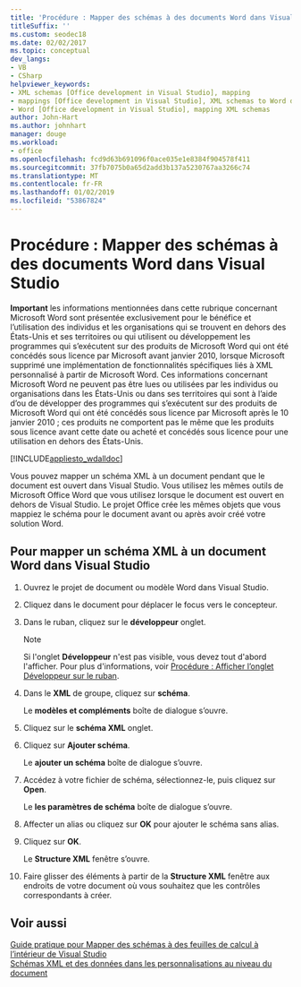 ```yaml
---
title: 'Procédure : Mapper des schémas à des documents Word dans Visual Studio'
titleSuffix: ''
ms.custom: seodec18
ms.date: 02/02/2017
ms.topic: conceptual
dev_langs:
- VB
- CSharp
helpviewer_keywords:
- XML schemas [Office development in Visual Studio], mapping
- mappings [Office development in Visual Studio], XML schemas to Word documents
- Word [Office development in Visual Studio], mapping XML schemas
author: John-Hart
ms.author: johnhart
manager: douge
ms.workload:
- office
ms.openlocfilehash: fcd9d63b691096f0ace035e1e8384f904578f411
ms.sourcegitcommit: 37fb7075b0a65d2add3b137a5230767aa3266c74
ms.translationtype: MT
ms.contentlocale: fr-FR
ms.lasthandoff: 01/02/2019
ms.locfileid: "53867824"
---
```

# <a name="how-to-map-schemas-to-word-documents-inside-visual-studio"></a>Procédure : Mapper des schémas à des documents Word dans Visual Studio
  **Important** les informations mentionnées dans cette rubrique concernant Microsoft Word sont présentée exclusivement pour le bénéfice et l’utilisation des individus et les organisations qui se trouvent en dehors des États-Unis et ses territoires ou qui utilisent ou développement les programmes qui s’exécutent sur des produits de Microsoft Word qui ont été concédés sous licence par Microsoft avant janvier 2010, lorsque Microsoft supprimé une implémentation de fonctionnalités spécifiques liés à XML personnalisé à partir de Microsoft Word. Ces informations concernant Microsoft Word ne peuvent pas être lues ou utilisées par les individus ou organisations dans les États-Unis ou dans ses territoires qui sont à l’aide d’ou de développer des programmes qui s’exécutent sur des produits de Microsoft Word qui ont été concédés sous licence par Microsoft après le 10 janvier 2010 ; ces produits ne comportent pas le même que les produits sous licence avant cette date ou acheté et concédés sous licence pour une utilisation en dehors des États-Unis.  
  
 [!INCLUDE[appliesto_wdalldoc](../vsto/includes/appliesto-wdalldoc-md.md)]  
  
 Vous pouvez mapper un schéma XML à un document pendant que le document est ouvert dans Visual Studio. Vous utilisez les mêmes outils de Microsoft Office Word que vous utilisez lorsque le document est ouvert en dehors de Visual Studio. Le projet Office crée les mêmes objets que vous mappiez le schéma pour le document avant ou après avoir créé votre solution Word.  
  
## <a name="to-map-an-xml-schema-to-a-word-document-in-visual-studio"></a>Pour mapper un schéma XML à un document Word dans Visual Studio  
  
1.  Ouvrez le projet de document ou modèle Word dans Visual Studio.  
  
2.  Cliquez dans le document pour déplacer le focus vers le concepteur.  
  
3.  Dans le ruban, cliquez sur le **développeur** onglet.  
  
    > [!NOTE]  
    >  Si l'onglet **Développeur** n'est pas visible, vous devez tout d'abord l'afficher. Pour plus d'informations, voir [Procédure : Afficher l’onglet Développeur sur le ruban](../vsto/how-to-show-the-developer-tab-on-the-ribbon.md).  
  
4.  Dans le **XML** de groupe, cliquez sur **schéma**.  
  
     Le **modèles et compléments** boîte de dialogue s’ouvre.  
  
5.  Cliquez sur le **schéma XML** onglet.  
  
6.  Cliquez sur **Ajouter schéma**.  
  
     Le **ajouter un schéma** boîte de dialogue s’ouvre.  
  
7.  Accédez à votre fichier de schéma, sélectionnez-le, puis cliquez sur **Open**.  
  
     Le **les paramètres de schéma** boîte de dialogue s’ouvre.  
  
8.  Affecter un alias ou cliquez sur **OK** pour ajouter le schéma sans alias.  
  
9. Cliquez sur **OK**.  
  
     Le **Structure XML** fenêtre s’ouvre.  
  
10. Faire glisser des éléments à partir de la **Structure XML** fenêtre aux endroits de votre document où vous souhaitez que les contrôles correspondants à créer.  
  
## <a name="see-also"></a>Voir aussi  
 [Guide pratique pour Mapper des schémas à des feuilles de calcul à l’intérieur de Visual Studio](../vsto/how-to-map-schemas-to-worksheets-inside-visual-studio.md)   
 [Schémas XML et des données dans les personnalisations au niveau du document](../vsto/xml-schemas-and-data-in-document-level-customizations.md)  

